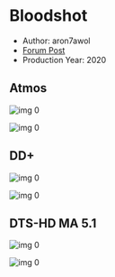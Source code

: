 # Bloodshot

* Author: aron7awol
* [Forum Post](https://www.avsforum.com/threads/bass-eq-for-filtered-movies.2995212/post-59405454)
* Production Year: 2020

## Atmos

![img 0](https://i.imgur.com/9F5Ezkd.jpg)

![img 0](https://i.imgur.com/eSjbJJj.png)

## DD+

![img 0](https://i.imgur.com/cPN7Aqx.jpg)

![img 0](https://i.imgur.com/Nqnns23.png)

## DTS-HD MA 5.1

![img 0](https://i.imgur.com/GBhsHTT.jpg)

![img 0](https://i.imgur.com/y0tPUZg.png)

